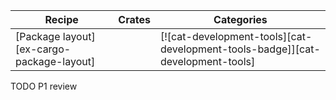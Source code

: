 | Recipe | Crates | Categories |
|--------|--------|------------|
| [Package layout][ex-cargo-package-layout] |  | [![cat-development-tools][cat-development-tools-badge]][cat-development-tools] |

<div class="hidden">
TODO P1 review
</div>
